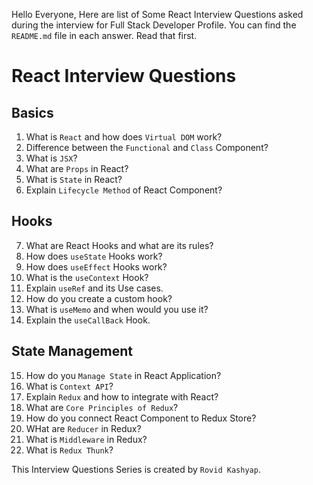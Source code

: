Hello Everyone, Here are list of Some React Interview Questions asked during the interview for Full Stack Developer Profile. You can find the `README.md` file in each answer. Read that first.

# React Interview Questions

## Basics

1. What is `React` and how does `Virtual DOM` work?
2. Difference between the `Functional` and `Class` Component?
3. What is `JSX`?
4.  What are `Props` in React?
5. What is `State` in React?
6. Explain `Lifecycle Method` of React Component?

## Hooks

7. What are React Hooks and what are its rules?
8. How does `useState` Hooks work?
9. How does `useEffect` Hooks work?
10. What is the `useContext` Hook?
11. Explain `useRef` and its Use cases.
12. How do you create a custom hook?
13. What is `useMemo` and when would you use it?
14. Explain the `useCallBack` Hook.

## State Management

15. How do you `Manage State` in React Application?
16. What is `Context API`?
17. Explain `Redux` and how to integrate with React?
18. What are `Core Principles of Redux`?
19. How do you connect React Component to Redux Store?
20. WHat are `Reducer` in Redux?
21. What is `Middleware` in Redux?
22. What is `Redux Thunk`?

This Interview Questions Series is created by `Rovid Kashyap`.
